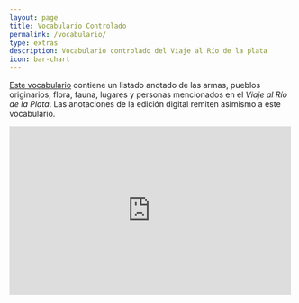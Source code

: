 ```yaml
---
layout: page
title: Vocabulario Controlado
permalink: /vocabulario/
type: extras
description: Vocabulario controlado del Viaje al Río de la plata
icon: bar-chart
---
```


[Este vocabulario](https://terminologias.filo.uba.ar/vocabs/1006/) contiene un listado anotado de las armas, pueblos originarios, flora, fauna, lugares y personas mencionados en el *Viaje al Río de la Plata*. 
Las anotaciones de la edición digital remiten asimismo a este vocabulario.

<embed src="https://terminologias.filo.uba.ar/vocabs/1006" style="width:500px; height: 300px;">
